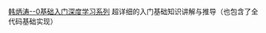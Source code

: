 [韩炳涛--0基础入门深度学习系列](https://cloud.tencent.com/developer/search/article-%E9%9B%B6%E5%9F%BA%E7%A1%80%E5%85%A5%E9%97%A8%E6%B7%B1%E5%BA%A6%E5%AD%A6%E4%B9%A0)
超详细的入门基础知识讲解与推导（也包含了全代码基础实现）


